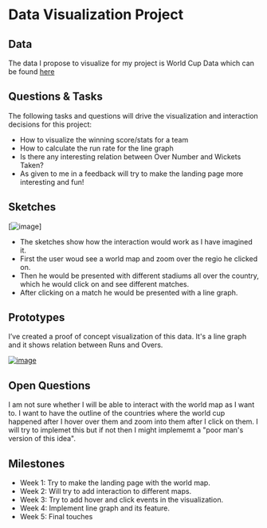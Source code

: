 # Data Visualization Project

## Data

The data I propose to visualize for my project is World Cup Data which can be found [here](https://www.kaggle.com/datasets/akshatkjain/icc-world-cup-2007-2023-over-by-over-summary)


## Questions & Tasks

The following tasks and questions will drive the visualization and interaction decisions for this project:

 * How to visualize the winning score/stats for a team
 * How to calculate the run rate for the line graph
 * Is there any interesting relation between Over Number and Wickets Taken?
 * As given to me in a feedback will try to make the landing page more interesting and fun!

## Sketches

[![image](https://github.com/parth-1023/dataviz-project-template-proposal/blob/master/sketches.jpg)]

 * The sketches show how the interaction would work as I have imagined it.
 * First the user woud see a world map and zoom over the regio he clicked on.
 * Then he would be presented with different stadiums all over the country, which he would click on and see different matches.
 * After clicking on a match he would be presented with a line graph.


## Prototypes

I’ve created a proof of concept visualization of this data. It's a line graph and it shows relation between Runs and Overs.

[![image](https://github.com/parth-1023/dataviz-project-template-proposal/blob/master/graph.jpeg)](https://vizhub.com/parth-1023/c5cca3103fb344e7a1f38bfd0199f626)


## Open Questions
I am not sure whether I will be able to interact with the world map as I want to. I want to have the outline of the countries where the world cup happened after I hover over them and zoom into them after I click on them.
I will try to implemet this but if not then I might implememt a "poor man's version of this idea".

## Milestones

 * Week 1:
   Try to make the landing page with the world map.
 * Week 2:
   Will try to add interaction to different maps.
 * Week 3:
   Try to add hover and click events in the visualization.
 * Week 4:
   Implement line graph and its feature.
 * Week 5:
   Final touches

